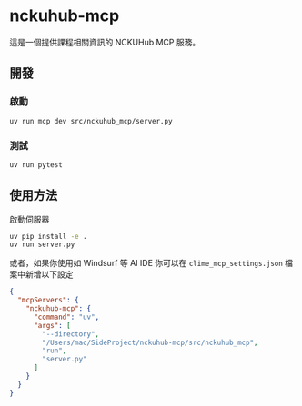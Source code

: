 # nckuhub-mcp

這是一個提供課程相關資訊的 NCKUHub MCP 服務。

## 開發


### 啟動

```base
uv run mcp dev src/nckuhub_mcp/server.py
```

### 測試

```bash
uv run pytest
```

## 使用方法

啟動伺服器

```bash
uv pip install -e .
uv run server.py
```

或者，如果你使用如 Windsurf 等 AI IDE
你可以在 `clime_mcp_settings.json` 檔案中新增以下設定

```json
{
  "mcpServers": {
    "nckuhub-mcp": {
      "command": "uv",
      "args": [
        "--directory",
        "/Users/mac/SideProject/nckuhub-mcp/src/nckuhub_mcp",
        "run",
        "server.py"
      ]
    }
  }
}